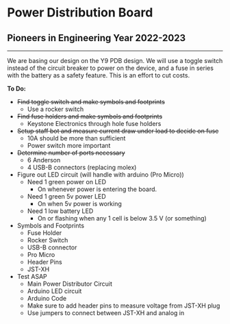 # Power Distribution Board
## Pioneers in Engineering Year 2022-2023
---
We are basing our design on the Y9 PDB design. We will use a toggle switch instead of the circuit breaker to power on the device, and a fuse in series with the battery as a safety feature. This is an effort to cut costs.  
  
**To Do:**  
- ~~Find toggle switch and make symbols and footprints~~
    - Use a rocker switch
- ~~Find fuse holders and make symbols and footprints~~
    - Keystone Electronics through hole fuse holders
- ~~Setup staff bot and measure current draw under load to decide on fuse~~
    - 10A should be more than sufficient
    - Power switch more important
- ~~Determine number of ports necessary~~
    - 6 Anderson
    - 4 USB-B connectors (replacing molex)
- Figure out LED circuit (will handle with arduino (Pro Micro))
    - Need 1 green power on LED
        - On whenever power is entering the board.
    - Need 1 green 5v power LED
        - On when 5v power is working
    - Need 1 low battery LED
        - On or flashing when any 1 cell is below 3.5 V (or something)
- Symbols and Footprints
    - Fuse Holder
    - Rocker Switch
    - USB-B connector
    - Pro Micro
    - Header Pins
    - JST-XH
- Test ASAP
    - Main Power Distributor Circuit
    - Arduino LED circuit
    - Arduino Code
    - Make sure to add header pins to measure voltage from JST-XH plug
    - Use jumpers to connect between JST-XH and analog in

    